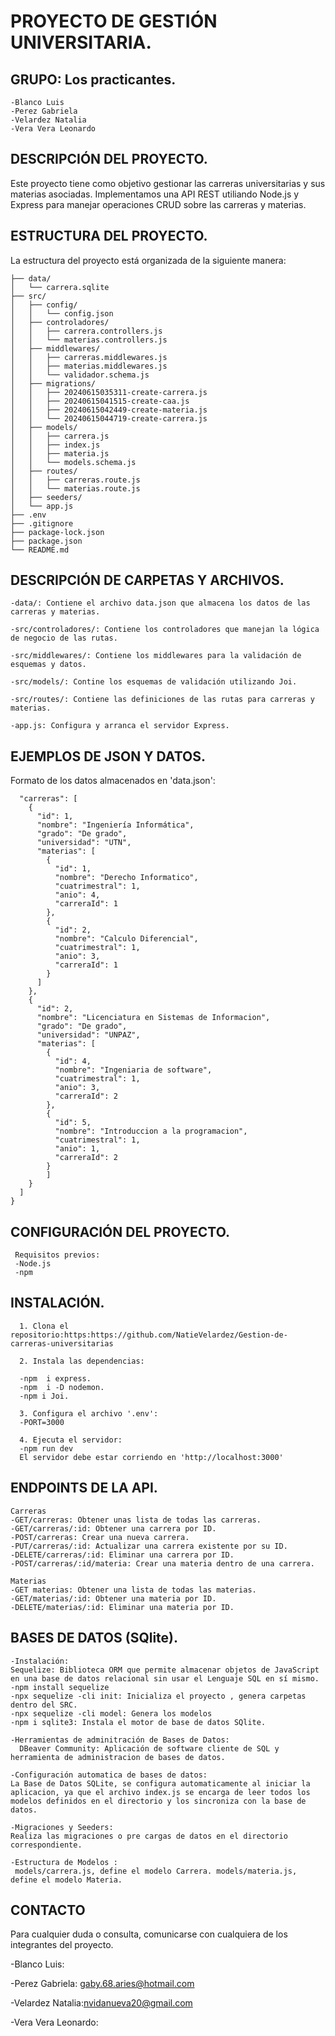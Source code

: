 # PROYECTO DE GESTIÓN UNIVERSITARIA.
## GRUPO: Los practicantes.
```
-Blanco Luis
-Perez Gabriela
-Velardez Natalia
-Vera Vera Leonardo
```
## DESCRIPCIÓN DEL PROYECTO.
Este proyecto tiene como objetivo gestionar las carreras universitarias y sus materias asociadas.
Implementamos una API REST utiliando Node.js y Express para manejar operaciones CRUD sobre las carreras y materias.

## ESTRUCTURA DEL PROYECTO.
La estructura del proyecto está organizada de la siguiente manera:

```tp/
├── data/
│   └── carrera.sqlite
├── src/
│   ├── config/
│   │   └── config.json
│   ├── controladores/
│   │   ├── carrera.controllers.js
│   │   └── materias.controllers.js
│   ├── middlewares/
│   │   ├── carreras.middlewares.js
│   │   ├── materias.middlewares.js
│   │   └── validador.schema.js
│   ├── migrations/
│   │   ├── 20240615035311-create-carrera.js
│   │   ├── 20240615041515-create-caa.js
│   │   ├── 20240615042449-create-materia.js
│   │   └── 20240615044719-create-carrera.js
│   ├── models/
│   │   ├── carrera.js
│   │   ├── index.js
│   │   ├── materia.js
│   │   └── models.schema.js
│   ├── routes/
│   │   ├── carreras.route.js
│   │   └── materias.route.js
│   ├── seeders/
│   └── app.js
├── .env
├── .gitignore
├── package-lock.json
├── package.json
└── README.md
```

## DESCRIPCIÓN DE CARPETAS Y ARCHIVOS.
```
-data/: Contiene el archivo data.json que almacena los datos de las carreras y materias.

-src/controladores/: Contiene los controladores que manejan la lógica de negocio de las rutas.

-src/middlewares/: Contiene los middlewares para la validación de esquemas y datos.

-src/models/: Contine los esquemas de validación utilizando Joi.

-src/routes/: Contiene las definiciones de las rutas para carreras y materias.

-app.js: Configura y arranca el servidor Express.
```

## EJEMPLOS DE JSON Y DATOS.
Formato de los datos almacenados en 'data.json':
```{
  "carreras": [
    {
      "id": 1,
      "nombre": "Ingeniería Informática",
      "grado": "De grado",
      "universidad": "UTN",
      "materias": [
        {
          "id": 1,
          "nombre": "Derecho Informatico",
          "cuatrimestral": 1,
          "anio": 4,
          "carreraId": 1
        },
        {
          "id": 2,
          "nombre": "Calculo Diferencial",
          "cuatrimestral": 1,
          "anio": 3,
          "carreraId": 1
        }
      ]
    },
    {
      "id": 2,
      "nombre": "Licenciatura en Sistemas de Informacion",
      "grado": "De grado",
      "universidad": "UNPAZ",
      "materias": [
        {
          "id": 4,
          "nombre": "Ingeniaria de software",
          "cuatrimestral": 1,
          "anio": 3,
          "carreraId": 2
        },
        {
          "id": 5,
          "nombre": "Introduccion a la programacion",
          "cuatrimestral": 1,
          "anio": 1,
          "carreraId": 2
        }
        ]
    }
  ]
}
```
 ## CONFIGURACIÓN DEL PROYECTO.
 ```
  Requisitos previos:
  -Node.js
  -npm 
```
  ## INSTALACIÓN.
```
  1. Clona el repositorio:https:https://github.com/NatieVelardez/Gestion-de-carreras-universitarias

  2. Instala las dependencias:

  -npm  i express.
  -npm  i -D nodemon.
  -npm i Joi.
  
  3. Configura el archivo '.env':
  -PORT=3000

  4. Ejecuta el servidor:
  -npm run dev
  El servidor debe estar corriendo en 'http://localhost:3000'
```
## ENDPOINTS DE LA API.
```
Carreras
-GET/carreras: Obtener unas lista de todas las carreras.
-GET/carreras/:id: Obtener una carrera por ID.
-POST/carreras: Crear una nueva carrera.
-PUT/carreras/:id: Actualizar una carrera existente por su ID.
-DELETE/carreras/:id: Eliminar una carrera por ID.
-POST/carreras/:id/materia: Crear una materia dentro de una carrera.

Materias 
-GET materias: Obtener una lista de todas las materias.
-GET/materias/:id: Obtener una materia por ID.
-DELETE/materias/:id: Eliminar una materia por ID.
```
## BASES DE DATOS (SQlite).
```
-Instalación:
Sequelize: Biblioteca ORM que permite almacenar objetos de JavaScript en una base de datos relacional sin usar el Lenguaje SQL en sí mismo.
-npm install sequelize
-npx sequelize -cli init: Inicializa el proyecto , genera carpetas dentro del SRC.
-npx sequelize -cli model: Genera los modelos
-npm i sqlite3: Instala el motor de base de datos SQlite.

-Herramientas de adminitración de Bases de Datos:
  DBeaver Community: Aplicación de software cliente de SQL y herramienta de administracion de bases de datos.

-Configuración automatica de bases de datos:
La Base de Datos SQLite, se configura automaticamente al iniciar la aplicacion, ya que el archivo index.js se encarga de leer todos los modelos definidos en el directorio y los sincroniza con la base de datos.

-Migraciones y Seeders:
Realiza las migraciones o pre cargas de datos en el directorio correspondiente.

-Estructura de Modelos :
 models/carrera.js, define el modelo Carrera. models/materia.js, define el modelo Materia.
```
## CONTACTO
Para cualquier duda o consulta, comunicarse con cualquiera de los integrantes del proyecto.

-Blanco Luis: 

-Perez Gabriela: gaby.68.aries@hotmail.com

-Velardez Natalia:nvidanueva20@gmail.com

-Vera Vera Leonardo:

  


